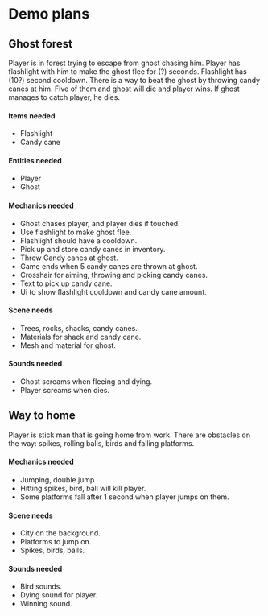 # Demo plans

## Ghost forest

Player is in forest trying to escape from ghost chasing him. Player has flashlight with him to make the ghost flee for (?) seconds. Flashlight has (10?) second cooldown. There is a way to beat the ghost by throwing candy canes at him. Five of them and ghost will die and player wins. If ghost manages to catch player, he dies.

#### Items needed

- Flashlight
- Candy cane

#### Entities needed

- Player
- Ghost

#### Mechanics needed

- Ghost chases player, and player dies if touched.
- Use flashlight to make ghost flee.
- Flashlight should have a cooldown.
- Pick up and store candy canes in inventory.
- Throw Candy canes at ghost.
- Game ends when 5 candy canes are thrown at ghost.
- Crosshair for aiming, throwing and picking candy canes.
- Text to pick up candy cane.
- Ui to show flashlight cooldown and candy cane amount. 

#### Scene needs 

- Trees, rocks, shacks, candy canes.
- Materials for shack and candy cane.
- Mesh and material for ghost.

#### Sounds needed

- Ghost screams when fleeing and dying.
- Player screams when dies.

## Way to home

Player is stick man that is going home from work. There are obstacles on the way: spikes, rolling balls, birds and falling platforms. 

#### Mechanics needed

- Jumping, double jump
- Hitting spikes, bird, ball will kill player.
- Some platforms fall after 1 second when player jumps on them.

#### Scene needs 

- City on the background.
- Platforms to jump on.
- Spikes, birds, balls.

#### Sounds needed

- Bird sounds.
- Dying sound for player.
- Winning sound.



